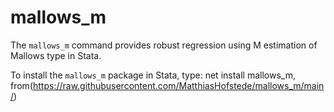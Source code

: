 # mallows_m

The `mallows_m` command provides robust regression using M estimation of Mallows type in Stata.

To install the `mallows_m` package in Stata, type: 
    net install mallows_m, from(https://raw.githubusercontent.com/MatthiasHofstede/mallows_m/main/)
